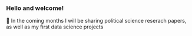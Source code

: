 ### Hello and welcome!

:feet: In the coming months I will be sharing political science reserach papers, as well as my first data science projects
